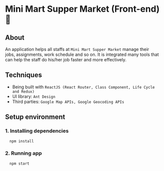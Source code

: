 # Mini Mart Supper Market (Front-end) 🚀

## About
An application helps all staffs at `Mini Mart Supper Market` manage their jobs, assignments, work schedule and so on. It is integrated many tools that can help the staff do his/her job faster and more effectively.

## Techniques

- Being built with `ReactJS (React Router, Class Component, Life Cycle and Redux)`
- UI library: `Ant Design`
- Third parties: `Google Map APIs, Google Geocoding APIs`

## Setup environment

### 1. Installing dependencies

```
  npm install
```

### 2. Running app

```
  npm start
```
